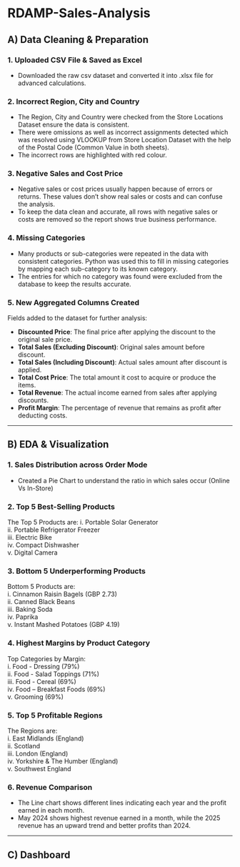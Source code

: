 # RDAMP-Sales-Analysis


## A) Data Cleaning & Preparation

### 1. Uploaded CSV File & Saved as Excel  
- Downloaded the raw csv dataset and converted it into .xlsx file for advanced calculations.

### 2. Incorrect Region, City and Country  
- The Region, City and Country were checked from the Store Locations Dataset ensure the data is consistent.
- There were omissions as well as incorrect assignments detected which was resolved using VLOOKUP from Store Location Dataset with the help of the Postal Code (Common Value in both sheets).  
- The incorrect rows are highlighted with red colour.

### 3. Negative Sales and Cost Price  
- Negative sales or cost prices usually happen because of errors or returns. These values don’t show real sales or costs and can confuse the analysis.  
- To keep the data clean and accurate, all rows with negative sales or costs are removed so the report shows true business performance.

### 4. Missing Categories  
- Many products or sub-categories were repeated in the data with consistent categories. Python was used this to fill in missing categories by mapping each sub-category to its known category.
- The entries for which no category was found were excluded from the database to keep the results accurate.

### 5. New Aggregated Columns Created  
Fields added to the dataset for further analysis:
- **Discounted Price**: The final price after applying the discount to the original sale price.
- **Total Sales (Excluding Discount)**: Original sales amount before discount.
- **Total Sales (Including Discount)**: Actual sales amount after discount is applied.
- **Total Cost Price**: The total amount it cost to acquire or produce the items.
- **Total Revenue**: The actual income earned from sales after applying discounts.
- **Profit Margin**: The percentage of revenue that remains as profit after deducting costs.

---

## B) EDA & Visualization

### 1. Sales Distribution across Order Mode  
- Created a Pie Chart to understand the ratio in which sales occur (Online Vs In-Store)

### 2. Top 5 Best-Selling Products  
The Top 5 Products are:
i. Portable Solar Generator  
ii. Portable Refrigerator Freezer  
iii. Electric Bike  
iv. Compact Dishwasher  
v. Digital Camera

### 3. Bottom 5 Underperforming Products  
Bottom 5 Products are:  
i. Cinnamon Raisin Bagels (GBP 2.73)  
ii. Canned Black Beans  
iii. Baking Soda  
iv. Paprika  
v. Instant Mashed Potatoes (GBP 4.19)

### 4. Highest Margins by Product Category  
Top Categories by Margin:  
i. Food - Dressing (79%)  
ii. Food - Salad Toppings (71%)  
iii. Food - Cereal (69%)  
iv. Food – Breakfast Foods (69%)  
v. Grooming (69%)

### 5. Top 5 Profitable Regions  
The Regions are:  
i. East Midlands (England)  
ii. Scotland  
iii. London (England)  
iv. Yorkshire & The Humber (England)  
v. Southwest England

### 6. Revenue Comparison  
- The Line chart shows different lines indicating each year and the profit earned in each month.
- May 2024 shows highest revenue earned in a month, while the 2025 revenue has an upward trend and better profits than 2024.

---

## C) Dashboard  
